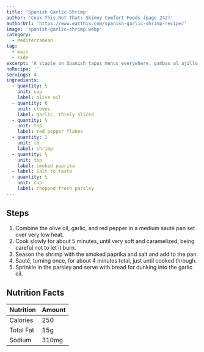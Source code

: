 ```yaml
---
title: 'Spanish Garlic Shrimp'
author: 'Cook This Not That: Skinny Comfort Foods (page 242)'
authorUrl: 'https://www.eatthis.com/spanish-garlic-shrimp-recipe/'
image: 'spanish-garlic-shrimp.webp'
category:
  - Mediterranean
tag:
  - main
  - side
excerpt: 'A staple on Spanish tapas menus everywhere, gambas al ajillo is a dead simple but genius combination of shrimp infused with garlic, paprika, and a touch of chile heat.'
noRecipe: ''
servings: 4
ingredients:
  - quantity: ¼
    unit: cup
    label: olive oil
  - quantity: 6
    unit: cloves
    label: garlic, thinly sliced
  - quantity: ¼
    unit: tsp
    label: red pepper flakes
  - quantity: 1
    unit: lb
    label: shrimp
  - quantity: ½
    unit: tsp
    label: smoked paprika
  - label: Salt to taste
  - quantity: ¼
    unit: cup
    label: chopped fresh parsley
---
```


## Steps

1. Combine the olive oil, garlic, and red pepper in a medium sauté pan set over very low heat.
2. Cook slowly for about 5 minutes, until very soft and caramelized, being careful not to let it burn.
3. Season the shrimp with the smoked paprika and salt and add to the pan.
4. Sauté, turning once, for about 4 minutes total, just until cooked through.
5. Sprinkle in the parsley and serve with bread for dunking into the garlic oil.

## Nutrition Facts

| Nutrition | Amount |
| --------- | ------ |
| Calories  | 250    |
| Total Fat | 15g    |
| Sodium    | 310mg  |
